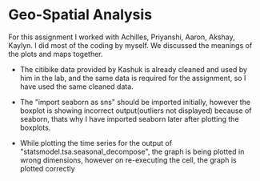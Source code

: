 # Geo-Spatial Analysis

For this assignment I worked with Achilles, Priyanshi, Aaron, Akshay, Kaylyn. I did most of the coding by myself. We discussed the meanings of the plots and maps together.

* The citibike data provided by Kashuk is already cleaned and used by him in the lab, and the same data is required for the assignment, so I have used the same cleaned data.

* The "import seaborn as sns" should be imported initially, however the boxplot is showing incorrect output(outliers not displayed) because of seaborn, thats why I have imported seaborn later after plotting the boxplots.

* While plotting the time series for the output of "statsmodel.tsa.seasonal_decompose", the graph is being plotted in wrong dimensions, however on re-executing the cell, the graph is plotted correctly 

